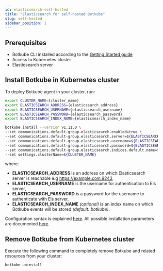 ```yaml
---
id: elasticsearch-self-hosted
title: "Elasticsearch for self-hosted Botkube"
slug: self-hosted
sidebar_position: 1
---
```


## Prerequisites

- Botkube CLI installed according to the [Getting Started guide](../../cli/getting-started.mdx#installation)
- Access to Kubernetes cluster
- Elasticsearch server

## Install Botkube in Kubernetes cluster

To deploy Botkube agent in your cluster, run:

```bash
export CLUSTER_NAME={cluster_name}
export ELASTICSEARCH_ADDRESS={elasticsearch_address}
export ELASTICSEARCH_USERNAME={elasticsearch_username}
export ELASTICSEARCH_PASSWORD={elasticsearch_password}
export ELASTICSEARCH_INDEX_NAME={elasticsearch_index_name}

botkube install --version v1.11.0 \
--set communications.default-group.elasticsearch.enabled=true \
--set communications.default-group.elasticsearch.server=${ELASTICSEARCH_ADDRESS} \
--set communications.default-group.elasticsearch.username=${ELASTICSEARCH_USERNAME} \
--set communications.default-group.elasticsearch.password=${ELASTICSEARCH_PASSWORD} \
--set communications.default-group.elasticsearch.indices.default.name=${ELASTICSEARCH_INDEX_NAME} \
--set settings.clusterName=${CLUSTER_NAME}
```

where:

- **ELASTICSEARCH_ADDRESS** is an address on which Elasticsearch server is reachable e.g https://example.com:9243,
- **ELASTICSEARCH_USERNAME** is the username for authentication to Els server,
- **ELASTICSEARCH_PASSWORD** is a password for the username to authenticate with Els server,
- **ELASTICSEARCH_INDEX_NAME** _(optional)_ is an index name on which Botkube events will be stored _(default: botkube)_.

Configuration syntax is explained [here](../../self-hosted-configuration).
All possible installation parameters are documented [here](../../self-hosted-configuration/helm-chart-parameters).

## Remove Botkube from Kubernetes cluster

Execute the following command to completely remove Botkube and related resources from your cluster:

```bash
botkube uninstall
```
